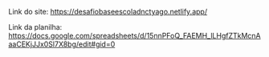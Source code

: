 Link do site: https://desafiobaseescoladnctyago.netlify.app/

Link da planilha: https://docs.google.com/spreadsheets/d/15nnPFoQ_FAEMH_lLHgfZTkMcnAaaCEKjJJx0Sl7X8bg/edit#gid=0
